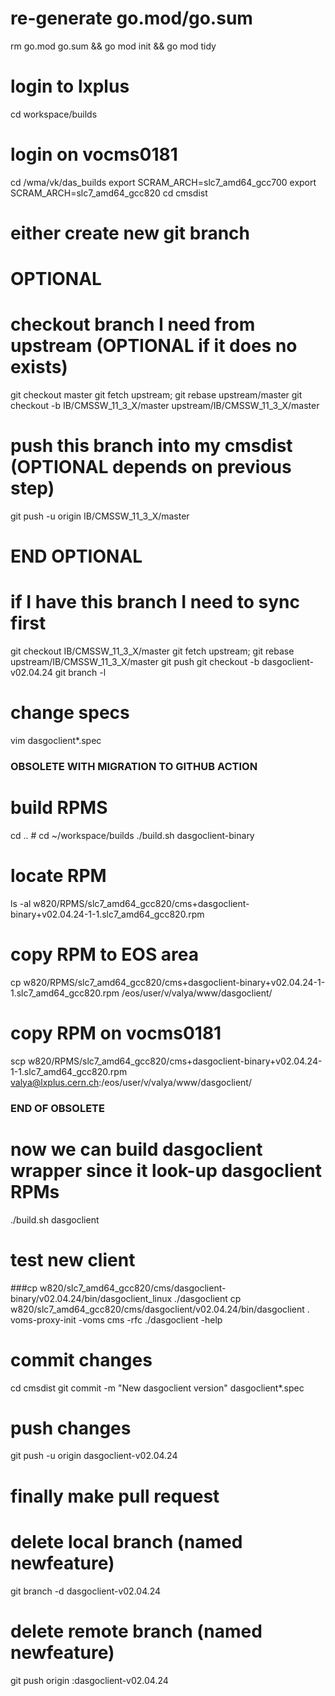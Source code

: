 # re-generate go.mod/go.sum
rm go.mod go.sum && go mod init && go mod tidy

# login to lxplus
cd workspace/builds
# login on vocms0181
cd /wma/vk/das_builds
export SCRAM_ARCH=slc7_amd64_gcc700
export SCRAM_ARCH=slc7_amd64_gcc820
cd cmsdist
# either create new git branch

# OPTIONAL
# checkout branch I need from upstream (OPTIONAL if it does no exists)
git checkout master
git fetch upstream; git rebase upstream/master
git checkout -b IB/CMSSW_11_3_X/master upstream/IB/CMSSW_11_3_X/master
# push this branch into my cmsdist (OPTIONAL depends on previous step)
git push -u origin IB/CMSSW_11_3_X/master
# END  OPTIONAL

# if I have this branch I need to sync first
git checkout IB/CMSSW_11_3_X/master
git fetch upstream; git rebase upstream/IB/CMSSW_11_3_X/master
git push
git checkout -b dasgoclient-v02.04.24
git branch -l

# change specs
vim dasgoclient*.spec

### OBSOLETE WITH MIGRATION TO GITHUB ACTION
# build RPMS
cd .. # cd ~/workspace/builds
./build.sh dasgoclient-binary

# locate RPM
ls -al w820/RPMS/slc7_amd64_gcc820/cms+dasgoclient-binary+v02.04.24-1-1.slc7_amd64_gcc820.rpm

# copy RPM to EOS area
cp w820/RPMS/slc7_amd64_gcc820/cms+dasgoclient-binary+v02.04.24-1-1.slc7_amd64_gcc820.rpm /eos/user/v/valya/www/dasgoclient/
# copy RPM on vocms0181
scp w820/RPMS/slc7_amd64_gcc820/cms+dasgoclient-binary+v02.04.24-1-1.slc7_amd64_gcc820.rpm valya@lxplus.cern.ch:/eos/user/v/valya/www/dasgoclient/

### END OF OBSOLETE

# now we can build dasgoclient wrapper since it look-up dasgoclient RPMs
./build.sh dasgoclient

# test new client
###cp w820/slc7_amd64_gcc820/cms/dasgoclient-binary/v02.04.24/bin/dasgoclient_linux ./dasgoclient
cp w820/slc7_amd64_gcc820/cms/dasgoclient/v02.04.24/bin/dasgoclient .
voms-proxy-init -voms cms -rfc
./dasgoclient -help

# commit changes
cd cmsdist
git commit -m "New dasgoclient version" dasgoclient*.spec

# push changes
git push -u origin dasgoclient-v02.04.24

# finally make pull request

# delete local branch (named newfeature)
git branch -d dasgoclient-v02.04.24
# delete remote branch (named newfeature)
git push origin :dasgoclient-v02.04.24
